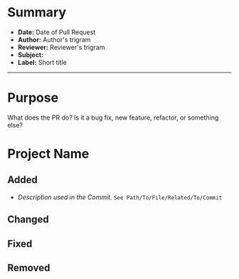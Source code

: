# Summary

- **Date:** Date of Pull Request
- **Author:** Author's trigram
- **Reviewer:**  Reviewer's trigram
- **Subject:**
- **Label:** Short title

---

# Purpose

What does the PR do?
Is it a bug fix, new feature, refactor, or something else? 

# Project Name

## Added
- *Description used in the Commit.*
`See Path/To/File/Related/To/Commit`

## Changed

## Fixed

## Removed

